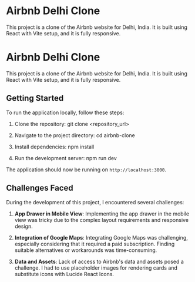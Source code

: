 # Airbnb Delhi Clone

This project is a clone of the Airbnb website for Delhi, India. It is built using React with Vite setup, and it is fully responsive.

# Airbnb Delhi Clone

This project is a clone of the Airbnb website for Delhi, India. It is built using React with Vite setup, and it is fully responsive.

## Getting Started

To run the application locally, follow these steps:

1. Clone the repository:
git clone <repository_url>


2. Navigate to the project directory:
cd airbnb-clone


3. Install dependencies:
npm install


4. Run the development server:
npm run dev


The application should now be running on `http://localhost:3000`.

## Challenges Faced

During the development of this project, I encountered several challenges:

1. **App Drawer in Mobile View**: Implementing the app drawer in the mobile view was tricky due to the complex layout requirements and responsive design.

2. **Integration of Google Maps**: Integrating Google Maps was challenging, especially considering that it required a paid subscription. Finding suitable alternatives or workarounds was time-consuming.

3. **Data and Assets**: Lack of access to Airbnb's data and assets posed a challenge. I had to use placeholder images for rendering cards and substitute icons with Lucide React Icons.


